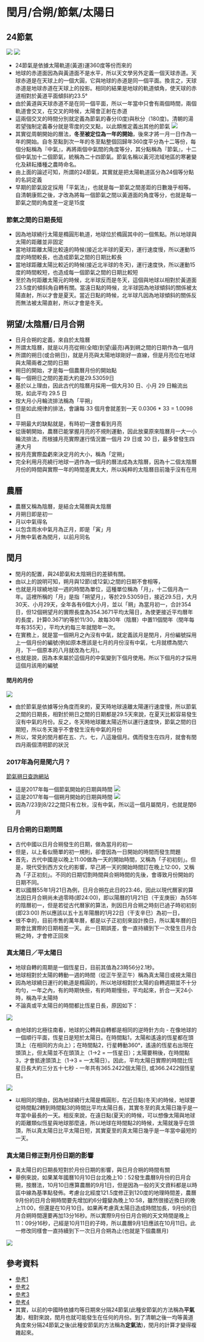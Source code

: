 # 閏月/合朔/節氣/太陽日

## 24節氣
![](2017-07-26-12-40-24.png)
![](2017-07-26-12-46-35.png)
- 24節氣是依據太陽軌道(黃道)運360度等份而來的
- 地球的赤道面因為與黃道面不是水平，所以天文學另外定義一個天球赤道。天球赤道是在天球上的一個大圓，它與地球的赤道是同一個平面。換言之，天球赤道是地球赤道在天球上的投影。相同的結果是地球的軌道傾角，使天球的赤道相對於黃道平面傾斜約23.5°
- 由於黃道與天球赤道不是在同一個平面，所以一年當中只會有兩個時間，兩個軌道會交叉，在交叉的時候，太陽會正射在赤道
- 這兩個交叉的時間分別就定義為節氣的春分(0度)與秋分（180度)。清朝的湯若望強制定義春分就是零度的交叉點，以此類推定義出其他的節氣
![](2017-07-26-12-49-17.png)
- 其實從周朝開始的曆法，**冬至被定位為一年的開始**，後來才將一月一日作為一年的開始。自冬至點到次一年的冬至點整個回歸年360度平分為十二等份，每個分點稱為『中氣』，再將兩個中氣間的角度等分，其分點稱為『節氣』，十二個中氣加十二個節氣，統稱為二十四節氣。節氣名稱以黃河流域地區的寒暑變化及耕耘播種之農時命名。
- 由上面的論述可知，所謂的24節氣，其實就是把太陽軌道區分為24個等分點的名詞定義
- 早期的節氣設定採用「平氣法」，也就是每一節氣之間差距的日數幾乎相等。自清朝康熙之後，才改為將每一個節氣之間以黃道面的角度等分，也就是每一節氣之間的角度差一定是15度

### 節氣之間的日期長短
- 因為地球繞行太陽是橢圓形軌道，地球位於橢圓其中的一個焦點。所以地球與太陽的距離並非固定
- 當地球距離太陽比較遠的時候(接近北半球的夏天)，運行速度慢，所以運動15度的時間較長，也造成節氣之間的日期比較長
- 當地球距離太陽比較近的時候(接近北半球的冬天)，運行速度快，所以運動15度的時間較短，也造成每一個節氣之間的日期比較短
- 至於為何距離太陽元的時候，北半球反而是冬天，這個與地球以相對於黃道面23.5度的傾斜角自轉有關。當遠日點的時候，北半球因為地球傾斜的關係被太陽直射，所以才會是夏天。當近日點的時候，北半球凡因為地球傾斜的關係反而無法被太陽直射，所以才會是冬天。


## 朔望/太陰曆/日月合朔
- 日月合朔的定義，來自於太陰曆
- 所謂太陰曆，就是以月亮從朔(全暗)到望(最亮)再到朔之間的日期作為一個月
- 所謂的朔日(或合朔日)，就是月亮與太陽地球剛好一直線，但是月亮位在地球與太陽兩者之間的日期
- 朔日的開始，才是每一個農曆月份的開始點
- 每一個朔日之間的差距大約是29.53059日
- 基於以上理由，因此古代的陰曆月採用一個大月30 日、小月 29 日輪流出現，如此平均 29.5 日
- 按大月小月輪流排法稱為「平朔」
- 但是如此規律的排法，會讓每 33 個月會就差到一天 0.0306 * 33 = 1.0098 日
- 平朔最大的缺點就是，有時初一還會看到月亮
- 從唐朝開始，農曆已能掌握月亮的不規則運動，因此放棄原來陰曆月一大一小輪流排法，而根據月亮實際運行情況置一個月 29 日或 30 日，最多曾發生四連大月
- 按月亮實際盈虧來決定月的大小，稱為「定朔」
- 完全利用月亮繞行地球一週作為一個月的曆法成為太陰曆，因為十二個太陰曆月份的時間與實際一年的時間差異太大，所以純粹的太陰曆目前幾乎沒有在用

## 農曆
- 農曆又稱為陰曆，是結合太陽曆與太陰曆
- 月朔日即是初一
- 月以中氣得名
- 以包含雨水中氣月為正月，即是「寅」月
- 月無中氣者為閏月，以前月同名

## 閏月

- 閏月的配置，與24節氣和太陰朔日的差額有關。
- 由以上的說明可知，朔月與12節(或12氣)之間的日期不會相等，
- 也就是月球繞地球一週的時間為單位，這種單位稱為「月」，十二個月為一年。這裡所稱的「月」是指「朔望月」，等於29.53059日，接近29.5日，大月30天、小月29天，全年各有6個大小月，並以「朔」為當月初一，合計354日，但12個朔望月的實際長度為354.3671平均太陽日，為使更接近平均曆年的長度，計算0.3671約等於11/30，故每30年（陰曆）中置11個閏年（閏年每年有355天），平均大約每三年就閏年一次。
- 在實務上，就是當一個朔月之內沒有中氣，就定義該月是閏月，月份編號採用上一個月份的編號(例如原本應該是七月的月份沒有中氣，七月就標為閏六月，下一個原本的八月就改為七月)。
- 也就是說，因為本來屬於這個月的中氣變到下個月使用。所以下個月的才採用這個月該用的編號

#### 閏月的月份
![](24節氣.jpg)
- 由於節氣是依據等分角度而來的，夏天時地球遠離太陽運行速度慢，所以節氣之間的日期長，相對於朔日之間的日期都是29.5天來說，在夏天比較容易發生沒有中氣的月份。反之，冬天時地球離太陽近所以運行速度快，節氣之間的日期短，所以冬天幾乎不會發生沒有中氣的月份
- 所以，常見的閏月都在五、六，七，八這幾個月。偶而發生在四月，就會有閏四月兩個清明節的狀況


### 2017年為何是閏六月？
[節氣朔日查詢網站](http://destiny.to/app/calendar/LunarPhase)

- 這是2017年每一個節氣開始的日期與時間
![](2017-07-26-13-14-59.png)
- 這是2017年每一個朔月開始的日期與時間
![](2017-07-26-13-16-56.png)
- 因為7/23到8/22之間只有立秋，沒有中氣，所以這一個月屬閏月，也就是閏6月


### 日月合朔的日期問題
- 古代中國以日月合朔發生的日期，做為當月的初一
- 但是，以上看似簡單的初一規則，卻會因為一日開始的時間而發生問題
- 首先，古代中國是以晚上11:00做為一天的開始時間，又稱為「子初初刻」。但是，現代受到西方文化的影響，早己將一天的開始時間訂在晚上12:00，又稱為「子正初刻」。不同的日期切割時間與合朔時間的先後，會導致月份開始的日期不同。
- 若以國曆55年1月21日為例，日月合朔在此日的23:46，因此以現代曆家的算法因日月合朔尚未過零時(即24:00)，即以陽曆的1月21日（干支庚辰）為55年的陰曆初一，但是若從古代曆家的算法，則因日月合朔之時刻已過子時初初刻 (即23:00) 所以應該以五十五年陽曆的1月22日（干支辛巳）為初一日，
- 很不幸的，目前市售的萬年曆，都是以子正初刻來設計換日，所以萬年曆的日期會比實際的日期相差一天。此一日期誤差，會一直持續到下一次發生日月合朔之時，才會修正回來



### 真太陽日／平太陽日
- 地球自轉的周期是一個恆星日，目前其值為23時56分2.1秒。
- 地球相對於太陽的轉動一週的時間（從正午至正午）稱為真太陽日或視太陽日
- 因為地球繞日運行的軌道是橢圓的，所以地球相對於太陽的自轉週期並不十分均勻，一年之內，有的時期快些，有的時期慢些，平均起來，折合一天24小時，稱為平太陽時
- 不論真或平太陽日的時間都比恆星日長，原因如下：
 
![](2017-08-01-14-39-56.png)

   - 由地球的北極往南看，地球的公轉與自轉都是相同的逆時針方向
    - 在像地球的一個順行平面，恆星日是短於太陽日。在時間點1，太陽和遙遠的恆星都在頭頂上（在相同的方向上）；在時間點2，行星轉動360°，遙遠的恆星右出現在頭頂上，但太陽並不在頭頂上（1→2 = 一恆星日）；太陽要稍後，在時間點3，才會抵達頭頂上（1→3 = 一太陽日）。因此，平均太陽日實際的時間比恆星日長大約三分五十七秒
    - 一年共有365.2422個太陽日, 或366.2422個恆星日。
    
![](2017-08-01-14-59-39.png)

- 以相同的理由，因為地球繞行太陽是橢圓形，在近日點(冬天)的時候，地球要從時間點2轉到時間點3的時間比平均太陽日長，其實冬至的真太陽日幾乎是一年當中最長的一天。相反來說，在遠日點(夏天)的時候，可以想像太陽與地球的距離類似恆星與地球那麼遠，所以地球在時間點2的時候，太陽就幾乎在頭頂，所以真太陽日比平太陽日短，其實夏至的真太陽日幾乎是一年當中最短的一天。

### 真太陽日修正對月份日期的影響
- 真太陽日的日期長短對於月份日期的影響，與日月合朔的時間有關
- 舉例來說，如果某年國曆10月10日台北晚上10：52發生農曆9月份的日月合朔，按曆法，10月10日應算農曆的9月1日，但是因為一般的天文資料都是以時區中線為基準點發佈。考慮台北經度121.5度修正到120度的地理時間差，農曆9月份的日月合朔時間要先增加約6分鐘變為晚上10:58，雖然很接近換日的晚上11:00，但還是在10月10日。如果再考慮真太陽日造成時間加長，9月份的日月合朔時間還要再加13分16秒。所以實際9月份日月合朔的天文時間是晚上11：09分16秒，己經是10月11日的子時，所以農曆9月1日應該在10月11日。此一修改同樣會一直持續到下一次日月合朔為止(也就是下個農曆月)


![](2017-08-01-15-19-33.png)



## 參考資料
- [參考1](https://tambingblog.wordpress.com/2012/10/01/%E6%96%97%E6%95%B8%E9%96%8F%E6%9C%88%E8%B5%B7%E7%9B%A4%E6%8E%A2%E7%A9%B6/)
- [參考2](http://blog.sina.com.tw/abraham/article.php?entryid=573154)
- [參考3](https://www.duosuccess.com/tcm/004a05061109o.htm)
- [參考4](https://zh.wikipedia.org/wiki/%E5%9C%B0%E7%90%83%E8%87%AA%E8%BD%AC#.E6.81.92.E6.98.9F.E6.97.A5.E8.88.87.E5.A4.AA.E9.99.BD.E6.97.A5)
- 其實，以前的中國時依據均等日期來分隔24節氣(此種安節氣的方法稱為**平氣法**)，相對來說，閏月也就可能發生在任何的月份。到了清朝之後一均等黃道角度來分隔24節氣之後(此種安節氣的方法稱為**定氣法**)，閏月的計算才變得複雜起來。




